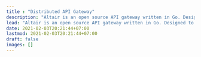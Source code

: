 ```yaml
---
title : "Distributed API Gateway"
description: "Altair is an open source API gateway written in Go. Designed to be distributed, lightweight, simple, fast, reliable, cross platform, programming language agnostic and robust - by default"
lead: "Altair is an open source API gateway written in Go. Designed to be distributed, lightweight, simple, fast, reliable, cross platform, programming language agnostic and robust - by default"
date: 2021-02-03T20:21:44+07:00
lastmod: 2021-02-03T20:21:44+07:00
draft: false
images: []
---
```


